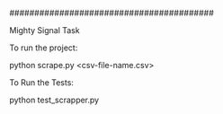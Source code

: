 #########################################

Mighty Signal Task



To run the project:

python scrape.py <csv-file-name.csv>




To Run the Tests:


python test_scrapper.py